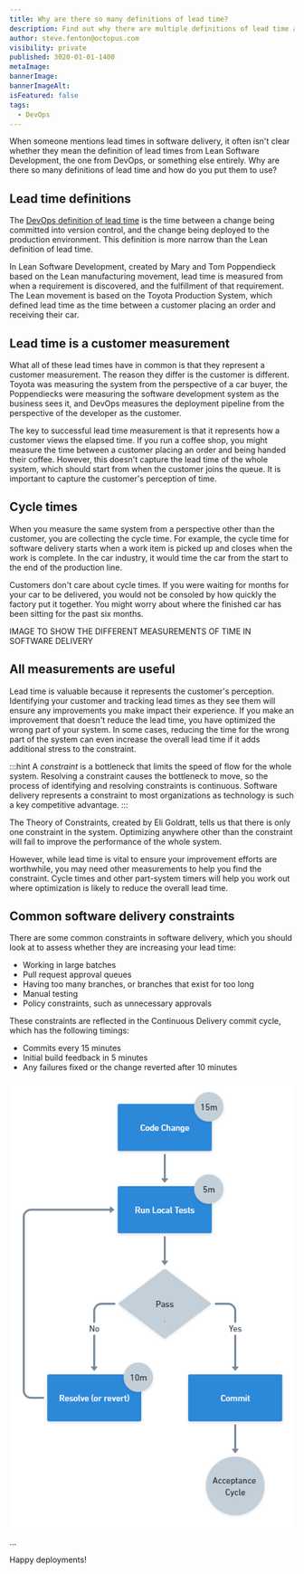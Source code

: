 ```yaml
---
title: Why are there so many definitions of lead time?
description: Find out why there are multiple definitions of lead time and how you can use them to improve software delivery.
author: steve.fenton@octopus.com
visibility: private
published: 3020-01-01-1400
metaImage: 
bannerImage: 
bannerImageAlt: 
isFeatured: false
tags: 
  - DevOps
---
```


When someone mentions lead times in software delivery, it often isn't clear whether they mean the definition of lead times from Lean Software Development, the one from DevOps, or something else entirely. Why are there so many definitions of lead time and how do you put them to use?

## Lead time definitions

The [DevOps definition of lead time](https://octopus.com/devops/metrics/) is the time between a change being committed into version control, and the change being deployed to the production environment. This definition is more narrow than the Lean definition of lead time.

In Lean Software Development, created by Mary and Tom Poppendieck based on the Lean manufacturing movement, lead time is measured from when a requirement is discovered, and the fulfillment of that requirement. The Lean movement is based on the Toyota Production System, which defined lead time as the time between a customer placing an order and receiving their car.

## Lead time is a customer measurement

What all of these lead times have in common is that they represent a customer measurement. The reason they differ is the customer is different. Toyota was measuring the system from the perspective of a car buyer, the Poppendiecks were measuring the software development system as the business sees it, and DevOps measures the deployment pipeline from the perspective of the developer as the customer.

The key to successful lead time measurement is that it represents how a customer views the elapsed time. If you run a coffee shop, you might measure the time between a customer placing an order and being handed their coffee. However, this doesn't capture the lead time of the whole system, which should start from when the customer joins the queue. It is important to capture the customer's perception of time.

## Cycle times

When you measure the same system from a perspective other than the customer, you are collecting the cycle time. For example, the cycle time for software delivery starts when a work item is picked up and closes when the work is complete. In the car industry, it would time the car from the start to the end of the production line.

Customers don't care about cycle times. If you were waiting for months for your car to be delivered, you would not be consoled by how quickly the factory put it together. You might worry about where the finished car has been sitting for the past six months.

IMAGE TO SHOW THE DIFFERENT MEASUREMENTS OF TIME IN SOFTWARE DELIVERY

## All measurements are useful

Lead time is valuable because it represents the customer's perception. Identifying your customer and tracking lead times as they see them will ensure any improvements you make impact their experience. If you make an improvement that doesn't reduce the lead time, you have optimized the wrong part of your system. In some cases, reducing the time for the wrong part of the system can even increase the overall lead time if it adds additional stress to the constraint.

:::hint
A _constraint_ is a bottleneck that limits the speed of flow for the whole system. Resolving a constraint causes the bottleneck to move, so the process of identifying and resolving constraints is continuous. Software delivery represents a constraint to most organizations as technology is such a key competitive advantage.
:::

The Theory of Constraints, created by Eli Goldratt, tells us that there is only one constraint in the system. Optimizing anywhere other than the constraint will fail to improve the performance of the whole system.

However, while lead time is vital to ensure your improvement efforts are worthwhile, you may need other measurements to help you find the constraint. Cycle times and other part-system timers will help you work out where optimization is likely to reduce the overall lead time.

## Common software delivery constraints

There are some common constraints in software delivery, which you should look at to assess whether they are increasing your lead time:

- Working in large batches
- Pull request approval queues
- Having too many branches, or branches that exist for too long
- Manual testing
- Policy constraints, such as unnecessary approvals

These constraints are reflected in the Continuous Delivery commit cycle, which has the following timings:

- Commits every 15 minutes
- Initial build feedback in 5 minutes
- Any failures fixed or the change reverted after 10 minutes

![The Continuous Delivery commit cycle](commit-cycle.png)



...

Happy deployments!